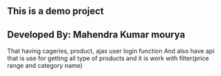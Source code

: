 ## This is a demo project
## Developed By: Mahendra Kumar mourya
That having cageries, product, ajax user login function
And also have api that is use for getting all type of products and it is work with filter(price range and category name)

